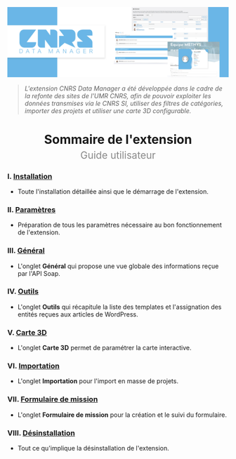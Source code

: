 ![Bannière CNRS Data Manager](/documentation/attachments/banner.jpg?raw=true)

> *L'extension CNRS Data Manager a été développée dans le cadre de la refonte des sites de l'UMR CNRS, afin de pouvoir exploiter les données transmises via le CNRS SI, utiliser des filtres de catégories, importer des projets et utiliser une carte 3D configurable.*

<h1 align="center">Sommaire de l'extension<br><span style="font-weight: normal;font-size: 0.8em;opacity: 0.5;">Guide utilisateur</span></h1>

### I. [Installation](/documentation/FR/02%20-%20Installation.md)
 - Toute l'installation détaillée ainsi que le démarrage de l'extension.

### II. [Paramètres](/documentation/FR/03%20-%20Paramètres.md)
 - Préparation de tous les paramètres nécessaire au bon fonctionnement de l'extension.

### III. [Général](/documentation/FR/04%20-%20Général.md)
 - L'onglet **Général** qui propose une vue globale des informations reçue par l'API Soap.

### IV. [Outils](/documentation/FR/05%20-%20Outils.md)
 - L'onglet **Outils** qui récapitule la liste des templates et l'assignation des entités reçues aux articles de WordPress.

### V. [Carte 3D](/documentation/FR/06%20-%20Carte%203D.md)
 - L'onglet **Carte 3D** permet de paramétrer la carte interactive.

### VI. [Importation](/documentation/FR/07%20-%20Importation.md)
 - L'onglet **Importation** pour l'import en masse de projets.

### VII. [Formulaire de mission](/documentation/FR/08%20-%20Formulaire%20de%20mission.md)
 - L'onglet **Formulaire de mission** pour la création et le suivi du formulaire.

### VIII. [Désinstallation](/documentation/FR/09%20-%20Désinstallation.md)
 - Tout ce qu'implique la désinstallation de l'extension.


